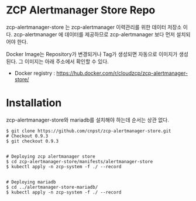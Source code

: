 # ZCP Alertmanager Store Repo

zcp-alertmanager-store 는 zcp-alertmanager 이력관리를 위한 데이터 저장소 이다.
zcp-alertmanager 에 데이터를 제공하므로 zcp-alertmanager 보다 먼저 설치되어야 한다.

Docker Image는 Repository가 변경되거나 Tag가 생성되면 자동으로 이미지가 생성된다. 
그 이미지는 아래 주소에서 확인할 수 있다. 

- Docker registry : https://hub.docker.com/r/cloudzcp/zcp-alertmanager-store/

# Installation

zcp-alertmanager-store와 mariadb를 설치해야 하는데 순서는 상관 없다.  


```
$ git clone https://github.com/cnpst/zcp-alertmanager-store.git
# Checkout 0.9.3 
$ git checkout 0.9.3
 
 
# Deploying zcp alertmanager store
$ cd zcp-alertmanager-store/manifests/alertmanager-store
$ kubectl apply -n zcp-system -f ./ --record
 
 
# Deploying mariadb
$ cd ../alertmanager-store-mariadb/
$ kubectl apply -n zcp-system -f ./ --record

```

